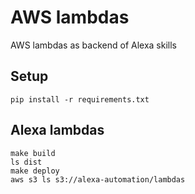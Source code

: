 # AWS lambdas

AWS lambdas as backend of Alexa skills

## Setup

    pip install -r requirements.txt
    
## Alexa lambdas

    make build
    ls dist
    make deploy
    aws s3 ls s3://alexa-automation/lambdas
